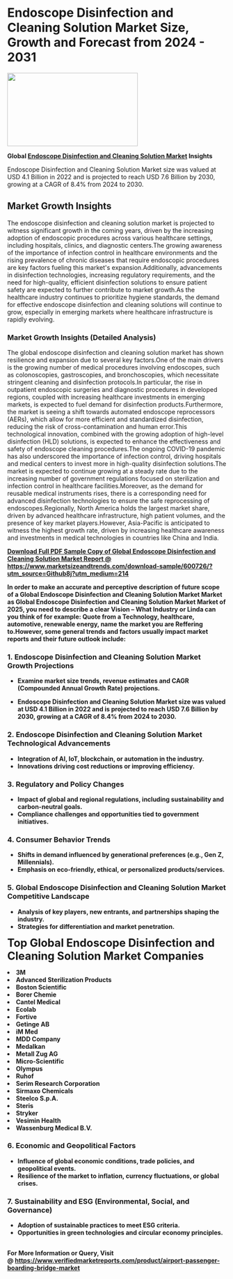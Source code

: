 <H1>Endoscope Disinfection and Cleaning Solution Market Size, Growth and Forecast from 2024 - 2031</H1><img class="aligncenter size-medium wp-image-584254" src="https://thirdeyenews.in/wp-content/uploads/2024/09/Global-Market-Research-300x168.jpeg" alt="" width="300" height="168" /><p><strong>Global&nbsp;<a href="https://www.marketsizeandtrends.com/download-sample/600726/?utm_source=Github8j?utm_medium=214">Endoscope Disinfection and Cleaning Solution Market</a> Insights</strong></p><p>Endoscope Disinfection and Cleaning Solution Market size was valued at USD 4.1 Billion in 2022 and is projected to reach USD 7.6 Billion by 2030, growing at a CAGR of 8.4% from 2024 to 2030.</p><p><h2>Market Growth Insights</h2> <p>The endoscope disinfection and cleaning solution market is projected to witness significant growth in the coming years, driven by the increasing adoption of endoscopic procedures across various healthcare settings, including hospitals, clinics, and diagnostic centers.The growing awareness of the importance of infection control in healthcare environments and the rising prevalence of chronic diseases that require endoscopic procedures are key factors fueling this market's expansion.Additionally, advancements in disinfection technologies, increasing regulatory requirements, and the need for high-quality, efficient disinfection solutions to ensure patient safety are expected to further contribute to market growth.As the healthcare industry continues to prioritize hygiene standards, the demand for effective endoscope disinfection and cleaning solutions will continue to grow, especially in emerging markets where healthcare infrastructure is rapidly evolving.<strong><a href="#"></a></strong> <h3>Market Growth Insights (Detailed Analysis)</h3> <p>The global endoscope disinfection and cleaning solution market has shown resilience and expansion due to several key factors.One of the main drivers is the growing number of medical procedures involving endoscopes, such as colonoscopies, gastroscopies, and bronchoscopies, which necessitate stringent cleaning and disinfection protocols.In particular, the rise in outpatient endoscopic surgeries and diagnostic procedures in developed regions, coupled with increasing healthcare investments in emerging markets, is expected to fuel demand for disinfection products.Furthermore, the market is seeing a shift towards automated endoscope reprocessors (AERs), which allow for more efficient and standardized disinfection, reducing the risk of cross-contamination and human error.This technological innovation, combined with the growing adoption of high-level disinfection (HLD) solutions, is expected to enhance the effectiveness and safety of endoscope cleaning procedures.The ongoing COVID-19 pandemic has also underscored the importance of infection control, driving hospitals and medical centers to invest more in high-quality disinfection solutions.The market is expected to continue growing at a steady rate due to the increasing number of government regulations focused on sterilization and infection control in healthcare facilities.Moreover, as the demand for reusable medical instruments rises, there is a corresponding need for advanced disinfection technologies to ensure the safe reprocessing of endoscopes.Regionally, North America holds the largest market share, driven by advanced healthcare infrastructure, high patient volumes, and the presence of key market players.However, Asia-Pacific is anticipated to witness the highest growth rate, driven by increasing healthcare awareness and investments in medical technologies in countries like China and India.<strong><a href="#"></p><p><span class=""><strong>Download Full PDF Sample Copy of Global Endoscope Disinfection and Cleaning Solution Market Report</strong> @ <a href="https://www.marketsizeandtrends.com/download-sample/600726/?utm_source=Github8j?utm_medium=214" target="_blank">https://www.marketsizeandtrends.com/download-sample/600726/?utm_source=Github8j?utm_medium=214</a></span></p><p>In order to make an accurate and perceptive description of future scope of a Global&nbsp;Endoscope Disinfection and Cleaning Solution Market Market as Global&nbsp;Endoscope Disinfection and Cleaning Solution Market Market of 2025, you need to describe a clear Vision &ndash; What Industry or Linda can you think of for example: Quote from a Technology, healthcare, automotive, renewable energy, name the market you are Reffering to.However, some general trends and factors usually impact market reports and their future outlook include:</p><h3>1.&nbsp;<strong>Endoscope Disinfection and Cleaning Solution Market Growth Projections</strong></h3><ul><li>Examine market size trends, revenue estimates and CAGR (Compounded Annual Growth Rate) projections.</li><li><p>Endoscope Disinfection and Cleaning Solution Market size was valued at USD 4.1 Billion in 2022 and is projected to reach USD 7.6 Billion by 2030, growing at a CAGR of 8.4% from 2024 to 2030.</p></li></ul><h3>2.&nbsp;<strong>Endoscope Disinfection and Cleaning Solution Market Technological Advancements</strong></h3><ul><li>Integration of AI, IoT, blockchain, or automation in the industry.</li><li>Innovations driving cost reductions or improving efficiency.</li></ul><h3>3.&nbsp;<strong>Regulatory and Policy Changes</strong></h3><ul><li>Impact of global and regional regulations, including sustainability and carbon-neutral goals.</li><li>Compliance challenges and opportunities tied to government initiatives.</li></ul><h3>4.&nbsp;<strong>Consumer Behavior Trends</strong></h3><ul><li>Shifts in demand influenced by generational preferences (e.g., Gen Z, Millennials).</li><li>Emphasis on eco-friendly, ethical, or personalized products/services.</li></ul><h3>5.&nbsp;<strong>Global Endoscope Disinfection and Cleaning Solution Market Competitive Landscape</strong></h3><ul><li>Analysis of key players, new entrants, and partnerships shaping the industry.</li><li>Strategies for differentiation and market penetration.</li></ul><p data-pm-slice="1 1 []"><span style="color: inherit; font-family: inherit; font-size: 25px;">Top Global Endoscope Disinfection and Cleaning Solution Market Companies</span></p><div class="" data-test-id=""><p><li>3M</li><li> Advanced Sterilization Products</li><li> Boston Scientific</li><li> Borer Chemie</li><li> Cantel Medical</li><li> Ecolab</li><li> Fortive</li><li> Getinge AB</li><li> iM Med</li><li> MDD Company</li><li> Medalkan</li><li> Metall Zug AG</li><li> Micro-Scientific</li><li> Olympus</li><li> Ruhof</li><li> Serim Research Corporation</li><li> Sirmaxo Chemicals</li><li> Steelco S.p.A.</li><li> Steris</li><li> Stryker</li><li> Vesimin Health</li><li> Wassenburg Medical B.V.</li></p></div><h3>6.&nbsp;<strong>Economic and Geopolitical Factors</strong></h3><ul><li>Influence of global economic conditions, trade policies, and geopolitical events.</li><li>Resilience of the market to inflation, currency fluctuations, or global crises.</li></ul><h3>7.&nbsp;<strong>Sustainability and ESG (Environmental, Social, and Governance)</strong></h3><ul><li>Adoption of sustainable practices to meet ESG criteria.</li><li>Opportunities in green technologies and circular economy principles.</li></ul><h2><strong style="font-size: 14px;">For More Information or Query, Visit @&nbsp;</strong><a style="background-color: #ffffff; font-size: 14px;" href="https://www.marketsizeandtrends.com/report/endoscope-disinfection-and-cleaning-solution-market/" target="_blank">https://www.verifiedmarketreports.com/product/airport-passenger-boarding-bridge-market</a></h2>